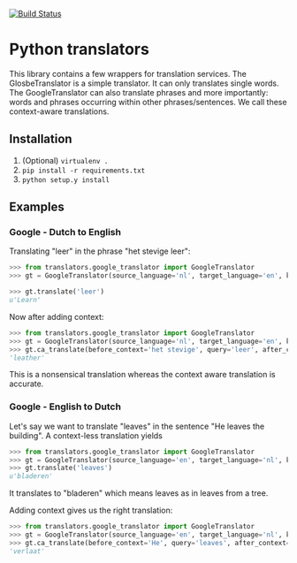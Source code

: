 
[![Build Status](https://travis-ci.org/mircealungu/python-translators.svg?branch=master)](https://travis-ci.org/mircealungu/python-translators)


# Python translators

This library contains a few wrappers for translation services. The GlosbeTranslator is a simple translator. It can only translates single words. The GoogleTranslator can also 
 translate phrases and more importantly: words and phrases occurring within other phrases/sentences. We call these context-aware translations.

## Installation

1. (Optional) `virtualenv .`
2. `pip install -r requirements.txt`
3. `python setup.y install`

## Examples

### Google - Dutch to English
Translating "leer" in the phrase "het stevige leer":

```python
>>> from translators.google_translator import GoogleTranslator
>>> gt = GoogleTranslator(source_language='nl', target_language='en', key='<valid google API key>')

>>> gt.translate('leer')
u'Learn'
```

Now after adding context:

```python
>>> from translators.google_translator import GoogleTranslator
>>> gt = GoogleTranslator(source_language='nl', target_language='en', key='<valid google API key>')
>>> gt.ca_translate(before_context='het stevige', query='leer', after_context='')
'leather'
```

This is a nonsensical translation whereas the context aware translation is accurate.

### Google - English to Dutch

Let's say we want to translate "leaves" in the sentence "He leaves the building". A context-less translation yields

```python
>>> from translators.google_translator import GoogleTranslator
>>> gt = GoogleTranslator(source_language='en', target_language='nl', key='<valid api key>')
>>> gt.translate('leaves')
u'bladeren'
```

It translates to "bladeren" which means leaves as in leaves from a tree.

Adding context gives us the right translation:

```python
>>> from translators.google_translator import GoogleTranslator
>>> gt = GoogleTranslator(source_language='en', target_language='nl', key='<valid api key>')
>>> gt.ca_translate(before_context='He', query='leaves', after_context='the building')
'verlaat'
```
